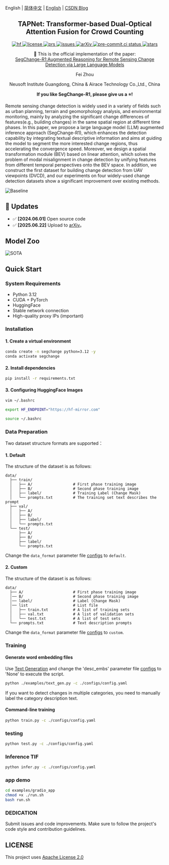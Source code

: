 <!--# [SegChange-R1:Augmented Reasoning for Remote Sensing Change Detection via Large Language Models](https://arxiv.org/abs/2506.17944) -->

English | [简体中文](README_zh.md) | [English](README.md) | [CSDN Blog](https://blog.csdn.net/weixin_62828995?spm=1000.2115.3001.5343)

<h2 align="center">
  TAPNet: Transformer-based Dual-Optical Attention Fusion for Crowd Counting
</h2>

<p align="center">
    <a href="https://huggingface.co/spaces/yourusername/TAPNet">
        <img alt="hf" src="https://img.shields.io/badge/%F0%9F%A4%97%20Hugging%20Face-Spaces-blue">
    </a>
    <a href="https://github.com/Yu-Zhouz/SegChange-R1/blob/master/LICENSE">
        <img alt="license" src="https://img.shields.io/badge/LICENSE-Apache%202.0-blue">
    </a>
    <a href="https://github.com/Yu-Zhouz/SegChange-R1/pulls">
        <img alt="prs" src="https://img.shields.io/github/issues-pr/Yu-Zhouz/SegChange-R1">
    </a>
    <a href="https://github.com/Yu-Zhouz/SegChange-R1/issues">
        <img alt="issues" src="https://img.shields.io/github/issues/Yu-Zhouz/SegChange-R1?color=olive">
    </a>
    <a href="https://arxiv.org/abs/2506.17944">
        <img alt="arXiv" src="https://img.shields.io/badge/arXiv-2505.06937v1-red">
    </a>
    <a href="https://results.pre-commit.ci/latest/github/Yu-Zhouz/SegChange-R1/master">
        <img alt="pre-commit.ci status" src="https://results.pre-commit.ci/badge/github/Yu-Zhouz/SegChange-R1/master.svg">
    </a>
    <a href="https://github.com/Yu-Zhouz/SegChange-R1">
        <img alt="stars" src="https://img.shields.io/github/stars/Yu-Zhouz/SegChange-R1">
    </a>
</p>

<p align="center">
    📄 This is the official implementation of the paper:
    <br>
    <a href="https://arxiv.org/abs/2506.17944">SegChange-R1:Augmented Reasoning for Remote Sensing Change Detection via Large Language Models</a>
</p>

<p align="center">
Fei Zhou
</p>

<p align="center">
Neusoft Institute Guangdong, China & Airace Technology Co.,Ltd., China
</p>

<p align="center">
<strong>If you like SegChange-R1, please give us a ⭐! </strong>
</p>

 Remote sensing change detection is widely used in a variety of fields such as urban planning, terrain and geomorphology analysis, and environmental monitoring, mainly by analyzing the significant change differences of features(e.g., building changes) in the same spatial region at different time phases. In this paper, we propose a large language model (LLM) augmented inference approach (SegChange-R1), which enhances the detection capability by integrating textual descriptive information and aims at guiding the model to segment the more interested change regions, thus accelerating the convergence speed. Moreover, we design
 a spatial transformation module (BEV) based on linear attention, which solves the problem of modal misalignment in change detection by unifying features from different temporal perspectives onto the BEV space. In addition, we construct the first dataset for building change detection from UAV viewpoints (DVCD), and our experiments on four widely-used change detection datasets show a significant improvement over existing methods. 

![Baseline](https://i-blog.csdnimg.cn/direct/574c18c2382c442a8cb60b31de9c01ba.png)

## 🚀 Updates

- ✅ **[2024.06.01]** Open source code
- ✅ **[2025.06.22]** Upload to [arXiv](https://arxiv.org/abs/2506.17944)。

## Model Zoo

![SOTA](https://i-blog.csdnimg.cn/direct/186edd2273c149bcb19f9aafb60b835b.png)


## Quick Start

### System Requirements

- Python 3.12
- CUDA + PyTorch
- HuggingFace
- Stable network connection
- High-quality proxy IPs (important)

### Installation

#### 1. Create a virtual environment

```bash
conda create -n segchange python=3.12 -y
conda activate segchange
```

#### 2. Install dependencies

```bash
pip install -r requirements.txt
```

#### 3. Configuring HuggingFace Images

```bash
vim ~/.bashrc

export HF_ENDPOINT="https://hf-mirror.com"

source ~/.bashrc
```

### Data Preparation

Two dataset structure formats are supported：

#### 1. Default

The structure of the dataset is as follows:

```text
data/
  ├── train/
  │   ├── A/                  # First phase training image
  │   ├── B/                  # Second phase training image
  │   ├── label/              # Training Label (Change Mask)
  │   └── prompts.txt         # The training set text describes the prompt
  ├── val/
  │   ├── A/              
  │   ├── B/             
  │   ├── label/         
  │   └── prompts.txt 
  └── test/
      ├── A/            
      ├── B/             
      ├── label/      
      └── prompts.txt     
```
Change the `data_format` parameter file [configs](./configs/config.yaml) to `default`.

#### 2. Custom

The structure of the dataset is as follows:

```text
data/
  ├── A/                      # First phase training image
  │── B/                      # Second phase training image
  │── label/                  # Label (Change Mask)
  │── list                    # List file
  │   ├── train.txt           # A list of training sets
  │   ├── val.txt             # A list of validation sets
  │   └── test.txt            # A list of test sets
  └── prompts.txt             # Text description prompts
```
Change the `data_format` parameter file [configs](./configs/config.yaml) to `custom`.

### Training

#### Generate word embedding files

Use [Text Generation](./examples/text_gen.py) and change the 'desc_embs' parameter file [configs](./configs/config.yaml) to 'None' to execute the script.

```bash
python ./examples/text_gen.py -c ./configs/config.yaml
```
If you want to detect changes in multiple categories, you need to manually label the category description text.

#### Command-line training
```bash
python train.py -c ./configs/config.yaml
```

### testing
```bash
python test.py -c ./configs/config.yaml
```

### Inference TIF
```bash
python infer.py -c ./configs/config.yaml
```

### app demo

```bash
cd examples/gradio_app
chmod +x ./run.sh
bash run.sh
```
### DEDICATION

Submit issues and code improvements. Make sure to follow the project's code style and contribution guidelines.

## LICENSE

This project uses [Apache License 2.0](LICENSE)